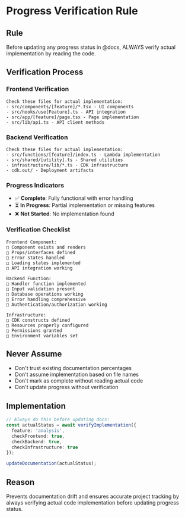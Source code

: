 # Progress Verification Rule

## Rule
Before updating any progress status in @docs, ALWAYS verify actual implementation by reading the code.

## Verification Process

### Frontend Verification
```
Check these files for actual implementation:
- src/components/[feature]/*.tsx - UI components
- src/hooks/use[Feature].ts - API integration
- src/app/[feature]/page.tsx - Page implementation
- src/lib/api.ts - API client methods
```

### Backend Verification
```
Check these files for actual implementation:
- src/functions/[feature]/index.ts - Lambda implementation
- src/shared/[utility].ts - Shared utilities
- infrastructure/lib/*.ts - CDK infrastructure
- cdk.out/ - Deployment artifacts
```

### Progress Indicators
- ✅ **Complete**: Fully functional with error handling
- ⏳ **In Progress**: Partial implementation or missing features
- ❌ **Not Started**: No implementation found

### Verification Checklist
```
Frontend Component:
□ Component exists and renders
□ Props/interfaces defined
□ Error states handled
□ Loading states implemented
□ API integration working

Backend Function:
□ Handler function implemented
□ Input validation present
□ Database operations working
□ Error handling comprehensive
□ Authentication/authorization working

Infrastructure:
□ CDK constructs defined
□ Resources properly configured
□ Permissions granted
□ Environment variables set
```

## Never Assume
- Don't trust existing documentation percentages
- Don't assume implementation based on file names
- Don't mark as complete without reading actual code
- Don't update progress without verification

## Implementation
```typescript
// Always do this before updating docs:
const actualStatus = await verifyImplementation({
  feature: 'analysis',
  checkFrontend: true,
  checkBackend: true,
  checkInfrastructure: true
});

updateDocumentation(actualStatus);
```

## Reason
Prevents documentation drift and ensures accurate project tracking by always verifying actual code implementation before updating progress status.